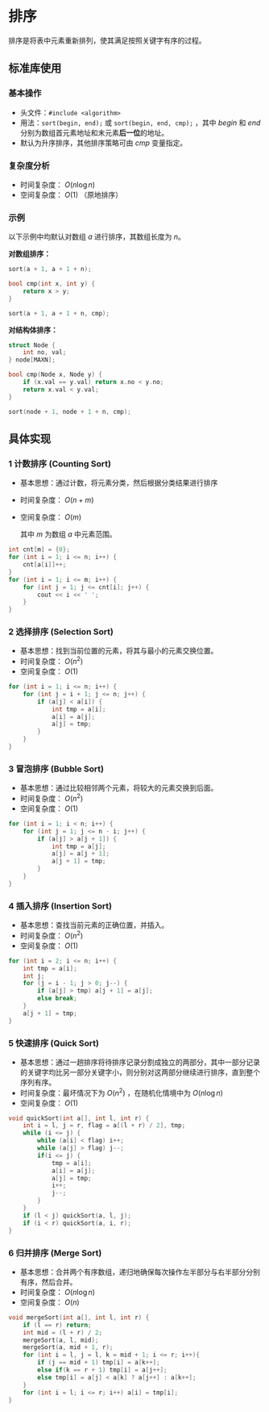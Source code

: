 # 排序

排序是将表中元素重新排列，使其满足按照关键字有序的过程。

## 标准库使用

### 基本操作

- 头文件：`#include <algorithm>`
- 用法：`sort(begin, end);` 或 `sort(begin, end, cmp);` ，其中 $begin$ 和 $end$ 分别为数组首元素地址和末元素**后一位**的地址。
- 默认为升序排序，其他排序策略可由 $cmp$ 变量指定。

### 复杂度分析

- 时间复杂度： $O(n \log n)$
- 空间复杂度： $O(1)$ （原地排序）

### 示例

以下示例中均默认对数组 $a$ 进行排序，其数组长度为 $n$。

**对数组排序：**
```cpp
sort(a + 1, a + 1 + n);

bool cmp(int x, int y) {
    return x > y;
}

sort(a + 1, a + 1 + n, cmp);
```

**对结构体排序：**
```cpp
struct Node {
    int no, val;
} node[MAXN];

bool cmp(Node x, Node y) {
    if (x.val == y.val) return x.no < y.no;
    return x.val < y.val;
}

sort(node + 1, node + 1 + n, cmp);
```

## 具体实现

### 1 计数排序 (Counting Sort)

- 基本思想：通过计数，将元素分类，然后根据分类结果进行排序
- 时间复杂度： $O(n+m)$ 
- 空间复杂度： $O(m)$ 

  其中 $m$ 为数组 $a$ 中元素范围。

```cpp
int cnt[m] = {0};
for (int i = 1; i <= n; i++) {
    cnt[a[i]]++;
}
for (int i = 1; i <= m; i++) {
    for (int j = 1; j <= cnt[i]; j++) {
        cout << i << ' ';
    }
}
```

### 2 选择排序 (Selection Sort)

- 基本思想：找到当前位置的元素，将其与最小的元素交换位置。
- 时间复杂度： $O(n^2)$
- 空间复杂度： $O(1)$

```cpp
for (int i = 1; i <= n; i++) {
    for (int j = i + 1; j <= n; j++) {
        if (a[j] < a[i]) {
            int tmp = a[i];
            a[i] = a[j];
            a[j] = tmp;
        }
    }
}
```

### 3 冒泡排序 (Bubble Sort)

- 基本思想：通过比较相邻两个元素，将较大的元素交换到后面。
- 时间复杂度： $O(n^2)$
- 空间复杂度： $O(1)$

```cpp
for (int i = 1; i < n; i++) {
    for (int j = 1; j <= n - i; j++) {
        if (a[j] > a[j + 1]) {
            int tmp = a[j];
            a[j] = a[j + 1];
            a[j + 1] = tmp;
        }
    }
}
```

### 4 插入排序 (Insertion Sort)

- 基本思想：查找当前元素的正确位置，并插入。
- 时间复杂度： $O(n^2)$
- 空间复杂度： $O(1)$

```cpp
for (int i = 2; i <= n; i++) {
    int tmp = a[i];
    int j;
    for (j = i - 1; j > 0; j--) {
        if (a[j] > tmp) a[j + 1] = a[j];
        else break;
    }
    a[j + 1] = tmp;
}
```

### 5 快速排序 (Quick Sort)

- 基本思想：通过一趟排序将待排序记录分割成独立的两部分，其中一部分记录的关键字均比另一部分关键字小，则分别对这两部分继续进行排序，直到整个序列有序。
- 时间复杂度：最坏情况下为 $O(n^2)$ ，在随机化情境中为 $O(n \log n)$
- 空间复杂度： $O(1)$

```cpp
void quickSort(int a[], int l, int r) {
    int i = l, j = r, flag = a[(l + r) / 2], tmp;
    while (i <= j) {
        while (a[i] < flag) i++;
        while (a[j] > flag) j--;
        if(i <= j) {
            tmp = a[i];
            a[i] = a[j];
            a[j] = tmp;
            i++;
            j--;
        }
    } 
    if (l < j) quickSort(a, l, j);
    if (i < r) quickSort(a, i, r);
}
```

### 6 归并排序 (Merge Sort)

- 基本思想：合并两个有序数组，递归地确保每次操作左半部分与右半部分分别有序，然后合并。
- 时间复杂度： $O(n \log n)$
- 空间复杂度： $O(n)$

```cpp
void mergeSort(int a[], int l, int r) {
    if (l == r) return;
    int mid = (l + r) / 2;
    mergeSort(a, l, mid);
    mergeSort(a, mid + 1, r);
    for (int i = l, j = l, k = mid + 1; i <= r; i++){
        if (j == mid + 1) tmp[i] = a[k++];
        else if(k == r + 1) tmp[i] = a[j++];
        else tmp[i] = a[j] < a[k] ? a[j++] : a[k++];
    }
    for (int i = l; i <= r; i++) a[i] = tmp[i];
}
```
